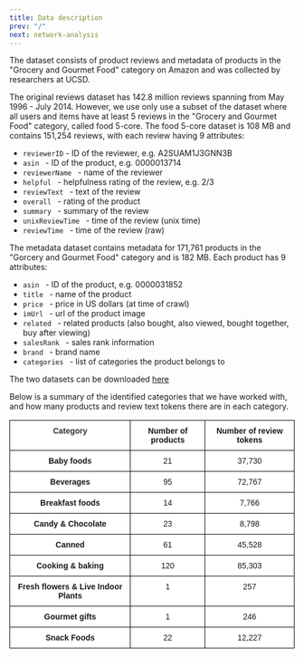 ```yaml
---
title: Data description
prev: "/"
next: network-analysis
---
```



The dataset consists of product reviews and metadata of products in the "Grocery and Gourmet Food" category on Amazon and was collected by researchers at UCSD.

The original reviews dataset has 142.8 million reviews spanning from May 1996 - July 2014. However, we use only use a subset of the dataset where all users and items have at least 5 reviews in the "Grocery and Gourmet Food" category, called food 5-core. The food 5-core dataset is 108 MB and contains 151,254 reviews, with each review having 9 attributes:

- <code>reviewerID</code> - ID of the reviewer, e.g. A2SUAM1J3GNN3B
- <code>asin </code> - ID of the product, e.g. 0000013714
- <code>reviewerName </code> - name of the reviewer
- <code>helpful </code> - helpfulness rating of the review, e.g. 2/3
- <code>reviewText </code> - text of the review
- <code>overall </code> - rating of the product
- <code>summary </code> - summary of the review
- <code>unixReviewTime </code> - time of the review (unix time)
- <code>reviewTime </code> - time of the review (raw)

The metadata dataset contains metadata for 171,761 products in the "Gorcery and Gourmet Food" category and is 182 MB. Each product has 9 attributes:

- <code>asin </code> - ID of the product, e.g. 0000031852
- <code>title </code> - name of the product
- <code>price </code> - price in US dollars (at time of crawl)
- <code>imUrl </code> - url of the product image
- <code>related </code> - related products (also bought, also viewed, bought together, buy after viewing)
- <code>salesRank </code> - sales rank information
- <code>brand </code> - brand name
- <code>categories </code> - list of categories the product belongs to

The two datasets can be downloaded <a href="http://jmcauley.ucsd.edu/data/amazon/links.html" target=_blank >here</a>


Below is a summary of the identified categories that we have worked with, and how many products and review text tokens there are in each category.
<style type="text/css">
.tg  {border-collapse:collapse;border-spacing:0;}
.tg td{border-color:black;border-style:solid;border-width:1px;font-family:Arial, sans-serif;font-size:14px;
  overflow:hidden;padding:10px 5px;word-break:normal;}
.tg th{border-color:black;border-style:solid;border-width:1px;font-family:Arial, sans-serif;font-size:14px;
  font-weight:normal;overflow:hidden;padding:10px 5px;word-break:normal;}
.tg .tg-2qwx{background-color:#ffffff;border-color:#000000;color:#333333;text-align:center;vertical-align:top}
.tg .tg-mums{background-color:#ffffff;border-color:#000000;font-weight:bold;text-align:center;vertical-align:top}
.tg .tg-jbyd{background-color:#ffffff;border-color:#000000;text-align:center;vertical-align:top}
.tg .tg-vhtn{background-color:#ffffff;border-color:#000000;text-align:center;vertical-align:middle}
</style>
<table class="tg">
<thead>
  <tr>
    <th class="tg-2qwx"><span style="font-weight:bold">Category</span></th>
    <th class="tg-mums"><span style="font-weight:bold">Number of products</span></th>
    <th class="tg-mums"><span style="font-weight:bold">Number of review tokens</span></th>
  </tr>
</thead>
<tbody>
  <tr>
    <td class="tg-mums">Baby foods</td>
    <td class="tg-jbyd">21</td>
    <td class="tg-vhtn">37,730</td>
  </tr>
  <tr>
    <td class="tg-mums">Beverages</td>
    <td class="tg-jbyd">95</td>
    <td class="tg-vhtn">72,767</td>
  </tr>
  <tr>
    <td class="tg-mums">Breakfast foods</td>
    <td class="tg-jbyd">14</td>
    <td class="tg-vhtn">7,766</td>
  </tr>
  <tr>
    <td class="tg-mums">Candy &amp; Chocolate</td>
    <td class="tg-jbyd">23</td>
    <td class="tg-vhtn">8,798</td>
  </tr>
  <tr>
    <td class="tg-mums">Canned</td>
    <td class="tg-jbyd">61</td>
    <td class="tg-jbyd">45,528</td>
  </tr>
  <tr>
    <td class="tg-mums">Cooking &amp; baking</td>
    <td class="tg-jbyd">120</td>
    <td class="tg-jbyd">85,303</td>
  </tr>
  <tr>
    <td class="tg-mums">Fresh flowers &amp; Live Indoor Plants</td>
    <td class="tg-jbyd">1</td>
    <td class="tg-jbyd">257</td>
  </tr>
  <tr>
    <td class="tg-mums">Gourmet gifts</td>
    <td class="tg-jbyd">1</td>
    <td class="tg-jbyd">246</td>
  </tr>
  <tr>
    <td class="tg-mums">Snack Foods</td>
    <td class="tg-jbyd">22</td>
    <td class="tg-jbyd">12,227</td>
  </tr>
</tbody>
</table>
